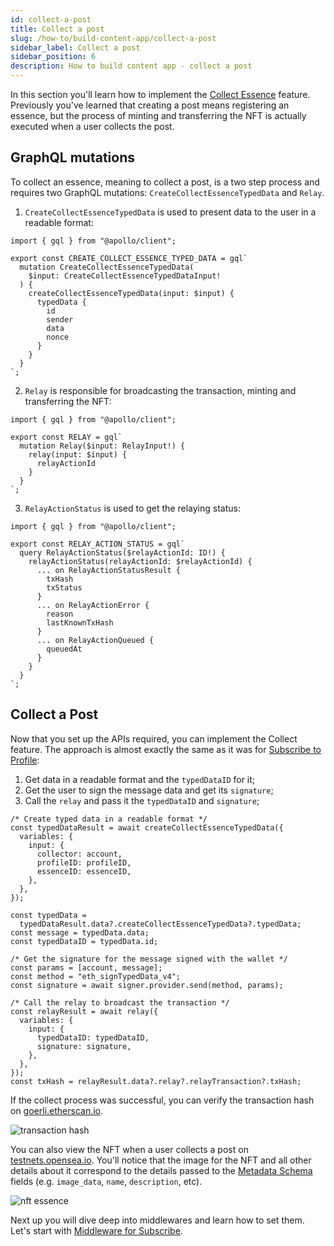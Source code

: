 ```yaml
---
id: collect-a-post
title: Collect a post
slug: /how-to/build-content-app/collect-a-post
sidebar_label: Collect a post
sidebar_position: 6
description: How to build content app - collect a post
---
```


In this section you'll learn how to implement the [Collect Essence](/guides/mutation/collect-essence) feature. Previously you've learned that creating a post means registering an essence, but the process of minting and transferring the NFT is actually executed when a user collects the post.

## GraphQL mutations

To collect an essence, meaning to collect a post, is a two step process and requires two GraphQL mutations: `CreateCollectEssenceTypedData` and `Relay`.

1. `CreateCollectEssenceTypedData` is used to present data to the user in a readable format:

```tsx title="graphql/CreateCollectEssenceTypedData.ts"
import { gql } from "@apollo/client";

export const CREATE_COLLECT_ESSENCE_TYPED_DATA = gql`
  mutation CreateCollectEssenceTypedData(
    $input: CreateCollectEssenceTypedDataInput!
  ) {
    createCollectEssenceTypedData(input: $input) {
      typedData {
        id
        sender
        data
        nonce
      }
    }
  }
`;
```

2. `Relay` is responsible for broadcasting the transaction, minting and transferring the NFT:

```tsx title="graphql/Relay.ts"
import { gql } from "@apollo/client";

export const RELAY = gql`
  mutation Relay($input: RelayInput!) {
    relay(input: $input) {
      relayActionId
    }
  }
`;
```

3. `RelayActionStatus` is used to get the relaying status:

```tsx title="graphql/RelayActionStatus.ts"
import { gql } from "@apollo/client";

export const RELAY_ACTION_STATUS = gql`
  query RelayActionStatus($relayActionId: ID!) {
    relayActionStatus(relayActionId: $relayActionId) {
      ... on RelayActionStatusResult {
        txHash
        txStatus
      }
      ... on RelayActionError {
        reason
        lastKnownTxHash
      }
      ... on RelayActionQueued {
        queuedAt
      }
    }
  }
`;
```

## Collect a Post

Now that you set up the APIs required, you can implement the Collect feature. The approach is almost exactly the same as it was for [Subscribe to Profile](/how-to/build-content-app/subscribe-to-profile):

1. Get data in a readable format and the `typedDataID` for it;
2. Get the user to sign the message data and get its `signature`;
3. Call the `relay` and pass it the `typedDataID` and `signature`;

```tsx title="components/CollectBtn.tsx"
/* Create typed data in a readable format */
const typedDataResult = await createCollectEssenceTypedData({
  variables: {
    input: {
      collector: account,
      profileID: profileID,
      essenceID: essenceID,
    },
  },
});

const typedData =
  typedDataResult.data?.createCollectEssenceTypedData?.typedData;
const message = typedData.data;
const typedDataID = typedData.id;

/* Get the signature for the message signed with the wallet */
const params = [account, message];
const method = "eth_signTypedData_v4";
const signature = await signer.provider.send(method, params);

/* Call the relay to broadcast the transaction */
const relayResult = await relay({
  variables: {
    input: {
      typedDataID: typedDataID,
      signature: signature,
    },
  },
});
const txHash = relayResult.data?.relay?.relayTransaction?.txHash;
```

If the collect process was successful, you can verify the transaction hash on [goerli.etherscan.io](https://goerli.etherscan.io/).

![transaction hash](/img/v2/build-content-app-collect-a-post-tx.png)

You can also view the NFT when a user collects a post on [testnets.opensea.io](testnets.opensea.io). You'll notice that the image for the NFT and all other details about it correspond to the details passed to the [Metadata Schema](/how-to/build-content-app/create-a-post#metadata-schema) fields (e.g. `image_data`, `name`, `description`, etc).

![nft essence](/img/v2/build-content-app-collect-a-post-nft.png)

Next up you will dive deep into middlewares and learn how to set them. Let's start with [Middleware for Subscribe](/how-to/build-content-app/middleware-for-subscribe).
